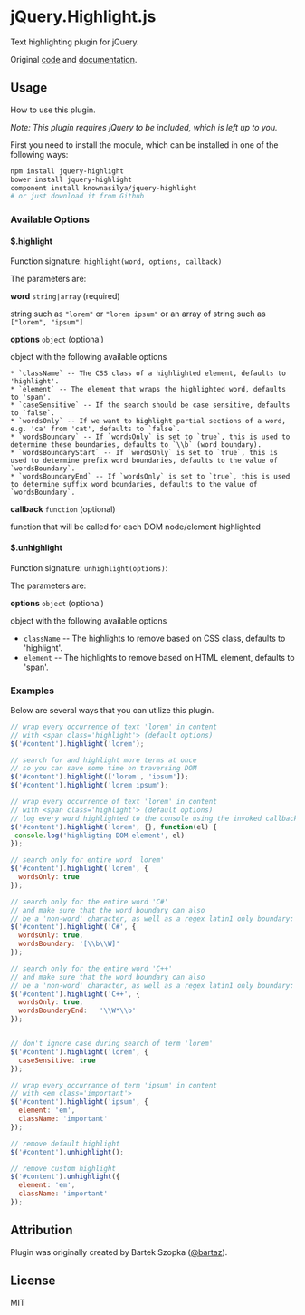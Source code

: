 jQuery.Highlight.js
===================

Text highlighting plugin for jQuery.

Original [code][1] and [documentation][2].

## Usage

How to use this plugin.

_Note: This plugin requires jQuery to be included, which is left up to you._

First you need to install the module, which can be installed in one
of the following ways:

```bash
npm install jquery-highlight
bower install jquery-highlight
component install knownasilya/jquery-highlight
# or just download it from Github
```

### Available Options

#### $.highlight

Function signature: `highlight(word, options, callback)`

The parameters are:

  **word** `string|array` (required)
  
  string such as `"lorem"` or `"lorem ipsum"` or an array of string such as `["lorem", "ipsum"]` 
  
  **options** `object` (optional)
  
  object with the following available options

    * `className` -- The CSS class of a highlighted element, defaults to 'highlight'.
    * `element` -- The element that wraps the highlighted word, defaults to 'span'.
    * `caseSensitive` -- If the search should be case sensitive, defaults to `false`.
    * `wordsOnly` -- If we want to highlight partial sections of a word, e.g. 'ca' from 'cat', defaults to `false`.
    * `wordsBoundary` -- If `wordsOnly` is set to `true`, this is used to determine these boundaries, defaults to `\\b` (word boundary).
    * `wordsBoundaryStart` -- If `wordsOnly` is set to `true`, this is used to determine prefix word boundaries, defaults to the value of `wordsBoundary`.
    * `wordsBoundaryEnd` -- If `wordsOnly` is set to `true`, this is used to determine suffix word boundaries, defaults to the value of `wordsBoundary`.
    
  **callback** `function` (optional)
  
  function that will be called for each DOM node/element highlighted
  

#### $.unhighlight

Function signature: `unhighlight(options)`:

The parameters are:

**options** `object` (optional)

  object with the following available options

  * `className`  -- The highlights to remove based on CSS class, defaults to 'highlight'.
  * `element` -- The highlights to remove based on HTML element, defaults to 'span'.

### Examples

Below are several ways that you can utilize this plugin.

```js
// wrap every occurrence of text 'lorem' in content
// with <span class='highlight'> (default options)
$('#content').highlight('lorem');

// search for and highlight more terms at once
// so you can save some time on traversing DOM
$('#content').highlight(['lorem', 'ipsum']);
$('#content').highlight('lorem ipsum');

// wrap every occurrence of text 'lorem' in content
// with <span class='highlight'> (default options)
// log every word highlighted to the console using the invoked callback
$('#content').highlight('lorem', {}, function(el) {
 console.log('highligting DOM element', el)
});

// search only for entire word 'lorem'
$('#content').highlight('lorem', {
  wordsOnly: true
});

// search only for the entire word 'C#'
// and make sure that the word boundary can also
// be a 'non-word' character, as well as a regex latin1 only boundary:
$('#content').highlight('C#', {
  wordsOnly: true,
  wordsBoundary: '[\\b\\W]'
});

// search only for the entire word 'C++'
// and make sure that the word boundary can also
// be a 'non-word' character, as well as a regex latin1 only boundary:
$('#content').highlight('C++', {
  wordsOnly: true,
  wordsBoundaryEnd:   '\\W*\\b'
});


// don't ignore case during search of term 'lorem'
$('#content').highlight('lorem', {
  caseSensitive: true
});

// wrap every occurrance of term 'ipsum' in content
// with <em class='important'>
$('#content').highlight('ipsum', {
  element: 'em',
  className: 'important'
});

// remove default highlight
$('#content').unhighlight();

// remove custom highlight
$('#content').unhighlight({
  element: 'em',
  className: 'important'
});
```


## Attribution

Plugin was originally created by Bartek Szopka ([@bartaz][bartaz]).

## License

MIT

[1]: https://github.com/bartaz/sandbox.js/blob/master/jquery.highlight.js
[2]: http://bartaz.github.io/sandbox.js/jquery.highlight.html
[bartaz]: https://github.com/bartaz
